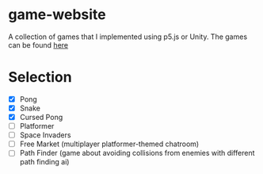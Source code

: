 # game-website

A collection of games that I implemented using p5.js or Unity. The games can be found <a href="https://joeyshi12.github.io/game-website/">here</a>

# Selection
- [x] Pong
- [x] Snake
- [x] Cursed Pong
- [ ] Platformer
- [ ] Space Invaders
- [ ] Free Market (multiplayer platformer-themed chatroom)
- [ ] Path Finder (game about avoiding collisions from enemies with different path finding ai)
